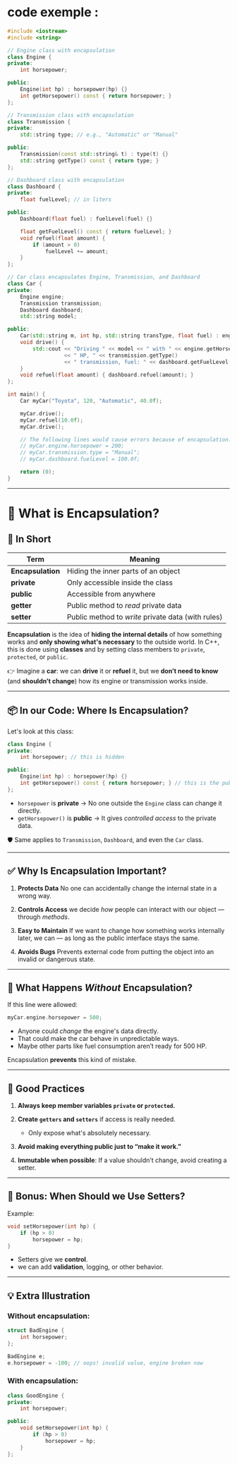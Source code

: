 # code exemple : 

````cpp
#include <iostream>
#include <string>

// Engine class with encapsulation
class Engine {
private:
	int horsepower;

public:
	Engine(int hp) : horsepower(hp) {}
	int getHorsepower() const { return horsepower; }
};

// Transmission class with encapsulation
class Transmission {
private:
	std::string type; // e.g., "Automatic" or "Manual"

public:
	Transmission(const std::string& t) : type(t) {}
	std::string getType() const { return type; }
};

// Dashboard class with encapsulation
class Dashboard {
private:
	float fuelLevel; // in liters

public:
	Dashboard(float fuel) : fuelLevel(fuel) {}

	float getFuelLevel() const { return fuelLevel; }
	void refuel(float amount) {
		if (amount > 0)
			fuelLevel += amount;
	}
};

// Car class encapsulates Engine, Transmission, and Dashboard
class Car {
private:
	Engine engine;
	Transmission transmission;
	Dashboard dashboard;
	std::string model;

public:
	Car(std::string m, int hp, std::string transType, float fuel) : engine(hp), transmission(transType), dashboard(fuel), model(m) {}
	void drive() {
		std::cout << "Driving " << model << " with " << engine.getHorsepower()
				  << " HP, " << transmission.getType()
				  << " transmission, fuel: " << dashboard.getFuelLevel() << "L." << std::endl;
	}
	void refuel(float amount) { dashboard.refuel(amount); }
};

int main() {
	Car myCar("Toyota", 120, "Automatic", 40.0f);

	myCar.drive();
	myCar.refuel(10.0f);
	myCar.drive();

	// The following lines would cause errors because of encapsulation:
	// myCar.engine.horsepower = 200;
	// myCar.transmission.type = "Manual";
	// myCar.dashboard.fuelLevel = 100.0f;

	return (0);
}
````

---

# 🔐 What is **Encapsulation**?

## 🧠 In Short

| Term              | Meaning                                            |
| ----------------- | -------------------------------------------------- |
| **Encapsulation** | Hiding the inner parts of an object                |
| **private**       | Only accessible inside the class                   |
| **public**        | Accessible from anywhere                           |
| **getter**        | Public method to *read* private data               |
| **setter**        | Public method to *write* private data (with rules) |

**Encapsulation** is the idea of **hiding the internal details** of how something works and **only showing what's necessary** to the outside world.
In C++, this is done using **classes** and by setting class members to `private`, `protected`, or `public`.

👉 Imagine a **car**:
we can **drive** it or **refuel** it, but we **don’t need to know** (and **shouldn’t change**) how its engine or transmission works inside.

---

## 📦 In our Code: Where Is Encapsulation?

Let's look at this class:

```cpp
class Engine {
private:
	int horsepower; // this is hidden

public:
	Engine(int hp) : horsepower(hp) {}
	int getHorsepower() const { return horsepower; } // this is the public interface
};
```

* `horsepower` is **private** → No one outside the `Engine` class can change it directly.
* `getHorsepower()` is **public** → It gives *controlled access* to the private data.

🛡️ Same applies to `Transmission`, `Dashboard`, and even the `Car` class.

---

## ✅ Why Is Encapsulation **Important**?

1. **Protects Data**
   No one can accidentally change the internal state in a wrong way.

2. **Controls Access**
   we decide *how* people can interact with our object — through *methods*.

3. **Easy to Maintain**
   If we want to change how something works internally later, we can — as long as the public interface stays the same.

4. **Avoids Bugs**
   Prevents external code from putting the object into an invalid or dangerous state.

---

## 🚫 What Happens *Without* Encapsulation?

If this line were allowed:

```cpp
myCar.engine.horsepower = 500;
```

* Anyone could *change* the engine's data directly.
* That could make the car behave in unpredictable ways.
* Maybe other parts like fuel consumption aren’t ready for 500 HP.

Encapsulation **prevents** this kind of mistake.

---

## 🧼 Good Practices

1. **Always keep member variables `private` or `protected`.**
2. **Create `getters` and `setters`** if access is really needed.

   * Only expose what's absolutely necessary.
3. **Avoid making everything public just to “make it work.”**
4. **Immutable when possible**: If a value shouldn’t change, avoid creating a setter.

---

## 🧊 Bonus: When Should we Use Setters?

Example:

```cpp
void setHorsepower(int hp) {
	if (hp > 0)
		horsepower = hp;
}
```

* Setters give we **control**.
* we can add **validation**, logging, or other behavior.

---

## 💡 Extra Illustration

### Without encapsulation:

```cpp
struct BadEngine {
	int horsepower;
};

BadEngine e;
e.horsepower = -100; // oops! invalid value, engine broken now
```

### With encapsulation:

```cpp
class GoodEngine {
private:
	int horsepower;

public:
	void setHorsepower(int hp) {
		if (hp > 0)
			horsepower = hp;
	}
};
```
